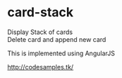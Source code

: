 # card-stack
Display Stack of cards <br>
Delete card and append new card 




This is implemented using AngularJS

http://codesamples.tk/
